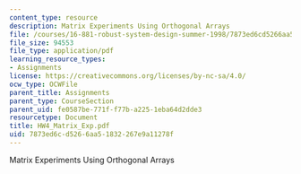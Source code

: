 ```yaml
---
content_type: resource
description: Matrix Experiments Using Orthogonal Arrays
file: /courses/16-881-robust-system-design-summer-1998/7873ed6cd5266aa51832267e9a11278f_HW4_Matrix_Exp.pdf
file_size: 94553
file_type: application/pdf
learning_resource_types:
- Assignments
license: https://creativecommons.org/licenses/by-nc-sa/4.0/
ocw_type: OCWFile
parent_title: Assignments
parent_type: CourseSection
parent_uid: fe0587be-771f-f77b-a225-1eba64d2dde3
resourcetype: Document
title: HW4_Matrix_Exp.pdf
uid: 7873ed6c-d526-6aa5-1832-267e9a11278f
---
```

Matrix Experiments Using Orthogonal Arrays